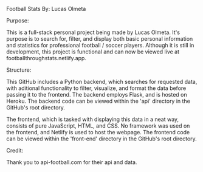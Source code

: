 Football Stats
By: Lucas Olmeta

Purpose: 

This is a full-stack personal project being made by Lucas Olmeta. It's purpose is to search for, filter, and display both basic personal information and statistics for professional football / soccer players. Although it is still in development, this project is functional and can now be viewed live at footballthroughstats.netlify.app. 

Structure: 

This GitHub includes a Python backend, which searches for requested data, with aditional functionality to filter, visualize, and format the data before passing it to the frontend. The backend employs Flask, and is hosted on Heroku. The backend code can be viewed within the 'api' directory in the GitHub's root directory. 
    
The frontend, which is tasked with displaying this data in a neat way, consists of pure JavaScript, HTML, and CSS. No framework was used on the frontend, and Netlify is used to host the webpage. The frontend code can be viewed within the 'front-end' directory in the GitHub's root directory.

Credit: 

Thank you to api-football.com for their api and data.
